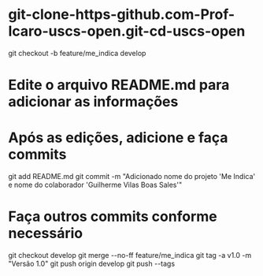 # git-clone-https-github.com-Prof-Icaro-uscs-open.git-cd-uscs-open
git checkout -b feature/me_indica develop
# Edite o arquivo README.md para adicionar as informações
# Após as edições, adicione e faça commits
git add README.md
git commit -m "Adicionado nome do projeto 'Me Indica' e nome do colaborador 'Guilherme Vilas Boas Sales'"
# Faça outros commits conforme necessário
git checkout develop
git merge --no-ff feature/me_indica
git tag -a v1.0 -m "Versão 1.0"
git push origin develop
git push --tags
